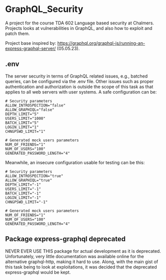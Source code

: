 # GraphQL_Security

A project for the course TDA 602 Language based security at Chalmers. Projects looks at vulnerabilities in GraphQL, and also how to exploit and patch them.

Project base inspired by: https://graphql.org/graphql-js/running-an-express-graphql-server/ (05.05.23).

## .env

The server security in terms of GraphQL related issues, e.g., batched queries, can be configured via the .env file. Other issues such as proper authentication and authorization is outside the scope of this task as that applies to all web servers with user systems. A safe configuration can be: 
```
# Security parameters
ALLOW_INTROSPECTION="false"
ALLOW_GRAPHIQL="false"
DEPTH_LIMIT="5"
USERS_LIMIT="1000"
BATCH_LIMIT="5"
LOGIN_LIMIT="1"
CHNGPSWD_LIMIT="1"

# Generated mock users parameters
NUM_OF_FRIENDS="1"
NUM_OF_USERS="100"
GENERATED_PASSWORD_LENGTH="4"
```
Meanwhile, an insecure configuration usable for testing can be this:
```
# Security parameters
ALLOW_INTROSPECTION="true"
ALLOW_GRAPHIQL="true"
DEPTH_LIMIT="-1"
USERS_LIMIT="-1"
BATCH_LIMIT="-1"
LOGIN_LIMIT="-1"
CHNGPSWD_LIMIT="-1"

# Generated mock users parameters
NUM_OF_FRIENDS="1"
NUM_OF_USERS="100"
GENERATED_PASSWORD_LENGTH="4"
```
## Package express-graphql deprecated

NEVER EVER USE THIS package for actual development as it is deprecated. Unfortunately, very little documentation was available online for the alternative graphql-http, making it hard to use. Along, with the main gist of this task being to look at exploitations, it was decided that the deprecated express-graphql would be kept.
